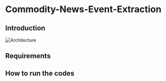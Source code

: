 # Commodity-News-Event-Extraction

## Introduction
![Architecture](fig/architecture_without_polaritymodality.jpg)

## Requirements

## How to run the codes
